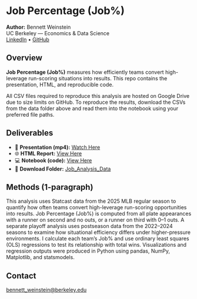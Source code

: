 # Job Percentage (Job%)

**Author:** Bennett Weinstein  
UC Berkeley — Economics & Data Science  
[LinkedIn](https://www.linkedin.com/in/bennettweinsteinberkeley) • [GitHub](https://github.com/bennettw28)

## Overview
**Job Percentage (Job%)** measures how efficiently teams convert high-leverage run-scoring situations into results. This repo contains the presentation, HTML, and reproducible code.

All CSV files required to reproduce this analysis are hosted on Google Drive due to size limits on GitHub. To reproduce the results, download the CSVs from the data folder above and read them into the notebook using your preferred file paths.

## Deliverables
- 🎥 **Presentation (mp4):** [Watch Here](https://drive.google.com/file/d/1g7o_aDMyM6DJfJcZPawoYazWo_lZoHig/view?usp=sharing)
- 🌐 **HTML Report:** [View Here](https://bennettw28.github.io/Job_Analysis/)
- 💻 **Notebook (code):** [View Here](https://github.com/bennettw28/Job_Analysis/blob/main/Job_pct.ipynb)
- 📂 **Download Folder:** [Job_Analysis_Data](https://drive.google.com/drive/folders/1cu1kaxKReTosaMzJ2BSD8KAtcYKelEln?usp=sharing)

## Methods (1-paragraph)
This analysis uses Statcast data from the 2025 MLB regular season to quantify how often teams convert high-leverage run-scoring opportunities into results. Job Percentage (Job%) is computed from all plate appearances with a runner on second and no outs, or a runner on third with 0–1 outs. A separate playoff analysis uses postseason data from the 2022–2024 seasons to examine how situational efficiency differs under higher-pressure environments. I calculate each team’s Job% and use ordinary least squares (OLS) regressions to test its relationship with total wins. Visualizations and regression outputs were produced in Python using pandas, NumPy, Matplotlib, and statsmodels.


## Contact
bennett_weinstein@berkeley.edu
